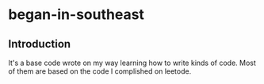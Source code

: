 # began-in-southeast

## Introduction
It's a base code wrote on my way learning how to write kinds of code.
Most of them are based on the code I complished on leetode.
